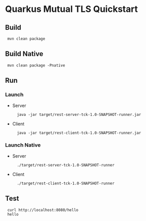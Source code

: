 # Quarkus Mutual TLS Quickstart


## Build

```
 mvn clean package
```

## Build Native

```
 mvn clean package -Pnative
```

## Run

### Launch 
* Server
  ```
    java -jar target/rest-server-tck-1.0-SNAPSHOT-runner.jar
  ```
  
* Client
  ```
    java -jar target/rest-client-tck-1.0-SNAPSHOT-runner.jar
  ```
  
### Launch Native

* Server
  ```
    ./target/rest-server-tck-1.0-SNAPSHOT-runner
  ```
  
* Client
  ```
    ./target/rest-client-tck-1.0-SNAPSHOT-runner
  ```

## Test

```
 curl http://localhost:8080/hello
 hello
```



